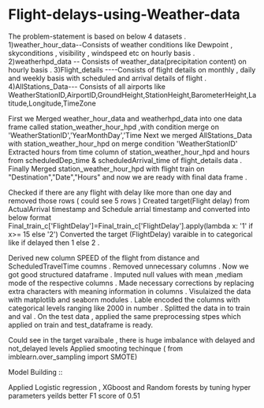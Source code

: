 # Flight-delays-using-Weather-data

The problem-statement is based on below 4 datasets .
1)weather_hour_data--Consists of weather conditions like Dewpoint , skyconditions , visibility , windspeed etc on hourly basis . 
2)weatherhpd_data -- Consists of weather_data(precipitation content) on hourly basis  .
3)Flight_details ----Consists of flight details on monthly , daily and weekly basis with scheduled and arrival details of flight .
4)AllStations_Data--- Consists of all airports like WeatherStationID,AirportID,GroundHeight,StationHeight,BarometerHeight,Latitude,Longitude,TimeZone


First we Merged weather_hour_data and weatherhpd_data  into one data frame called station_weather_hour_hpd ,with condition merge on 'WeatherStationID','YearMonthDay','Time
Next we merged AllStations_Data with station_weather_hour_hpd on merge condition  'WeatherStationID'
Extracted hours from time column of station_weather_hour_hpd and hours from scheduledDep_time & scheduledArrival_time of flight_details data .
Finally Merged station_weather_hour_hpd with flight train on "Destination","Date","Hours" and now we are ready with final data frame .

Checked if there are any flight with delay like more than one day and removed those rows ( could see 5 rows )
Created target(Flight delay) from ActualArrival timestamp and Schedule arrial timestamp and converted into below format 
Final_train_c['FlightDelay']=Final_train_c['FlightDelay'].apply(lambda x: '1' if x>= 15 else '2')
Converted the target (FlightDelay) varaible in to categorical like if delayed then 1 else 2 .

Derived new column SPEED of the flight from distance and ScheduledTravelTime coumns .
Removed unnecessary columns .
Now we got good structured dataframe .
Imputed null values with mean ,mediam  mode of the respective columns .
Made necessary corrections by replacing extra characters with meaning information in columns .
Visulaized the data with matplotlib and seaborn modules .
Lable encoded the columns with categorical levels ranging like 2000 in number .
Splitted the data in to train and val .
On the test data , applied the same preprocessing stpes which applied on train and test_dataframe is ready.

Could see in the target varaibale , there is huge imbalance with delayed and not_delayed levels 
Applied smooting techinque ( from imblearn.over_sampling import SMOTE)

Model Building ::

Applied Logistic regression , XGboost and Random forests by tuning hyper parameters yeilds better F1 score of 0.51




